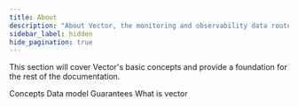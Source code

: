 ```yaml
---
title: About
description: "About Vector, the monitoring and observability data router"
sidebar_label: hidden
hide_pagination: true
---
```


This section will cover Vector's basic concepts and provide a foundation
for the rest of the documentation.

<Jump to="/docs/about/concepts/">Concepts</Jump>
<Jump to="/docs/about/data-model/">Data model</Jump>
<Jump to="/docs/about/guarantees/">Guarantees</Jump>
<Jump to="/docs/about/what-is-vector/">What is vector</Jump>
